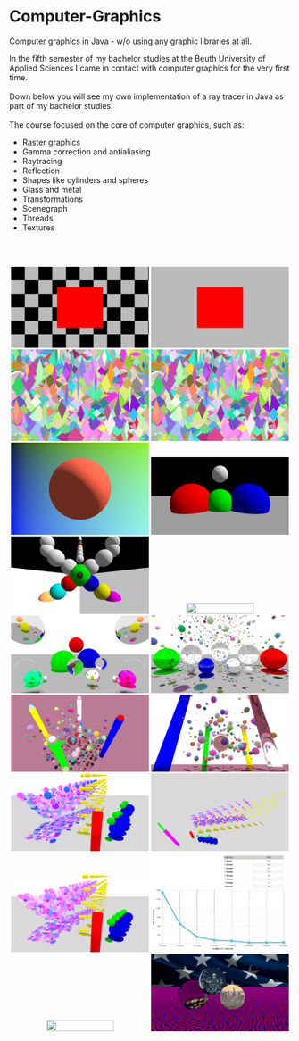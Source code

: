 # Computer-Graphics
Computer graphics in Java - w/o using any graphic libraries at all.

In the fifth semester of my bachelor studies at the Beuth University of Applied Sciences I came in contact with computer graphics for the very first time.
<br/><br/>
Down below you will see my own implementation of a ray tracer in Java as part of my bachelor studies.
<br/><br/>
The course focused on the core of computer graphics, such as:
<ul>
    <li>Raster graphics</li>
    <li>Gamma correction and antialiasing</li>
    <li>Raytracing</li>
    <li>Reflection</li>
    <li>Shapes like cylinders and spheres</li>
    <li>Glass and metal</li>
    <li>Transformations</li>
    <li>Scenegraph</li>
    <li>Threads</li>
    <li>Textures</li>
</ul>
<br/><br/>
<p align="center">
    <img src="./doc/a01-checkered-background.png"  width="49%" height="49%">
    <img src="./doc/a01-square.png"  width="49%" height="49%">
    <img src="./doc/a02-discs.png"  width="49%" height="49%">
    <img src="./doc/a02-supersampling.png"  width="49%" height="49%">
    <img src="./doc/a03-one-sphere.png"  width="49%" height="49%">
    <img src="./doc/a04-3-spheres.png"  width="49%" height="49%">
    <img src="./doc/a04-scene.png"  width="49%" height="49%">
    <img src="./doc/a05-diffuse-spheres.png"  width="49%" height="49%">
    <img src="./doc/a06-mirrors-glass-1.png"  width="49%" height="49%">
    <img src="./doc/a06-mirrors-glass-2.png"  width="49%" height="49%">
    <img src="./doc/a07-1.png"  width="49%" height="49%">
    <img src="./doc/a07-2.png"  width="49%" height="49%">
    <img src="./doc/a08-1.png"  width="49%" height="49%">
    <img src="./doc/a08-2.png"  width="49%" height="49%">
    <img src="./doc/a09-benchmark-scene.png"  width="49%" height="49%">
    <img src="./doc/a09-results.png"  width="49%" height="49%">
    <img src="./doc/a10-1.png"  width="49%" height="49%">
    <img src="./doc/a10-2.png"  width="49%" height="49%">
</p>
<br/>
